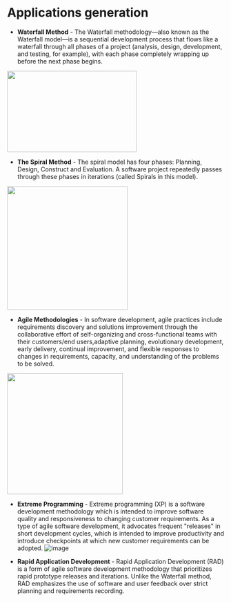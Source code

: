 # Applications generation
- **Waterfall Method** - The Waterfall methodology—also known as the Waterfall model—is a sequential development process that flows like a waterfall through all phases of a project (analysis, design, development, and testing, for example), with each phase completely wrapping up before the next phase begins.
<img src="https://user-images.githubusercontent.com/90515435/142855214-5536e8db-4c2f-4ff7-b709-0ae3b8b9a4e6.png" width="300" height="188">


- **The Spiral Method** - The spiral model has four phases: Planning, Design, Construct and Evaluation. A software project repeatedly passes through these phases in iterations (called Spirals in this model).
<img src="https://user-images.githubusercontent.com/90515435/142856444-10f6eb2e-a40e-4fc3-8a02-47467dd81ba8.png" width="279" height="286">


- **Agile Methodologies** - In software development, agile practices include requirements discovery and solutions improvement through the collaborative effort of self-organizing and cross-functional teams with their customers/end users,adaptive planning, evolutionary development, early delivery, continual improvement, and flexible responses to changes in requirements, capacity, and understanding of the problems to be solved.
<img src="https://user-images.githubusercontent.com/90515435/142857629-688083ee-76da-4978-99cb-7912cdbc11e0.png" width="268" height="280">

- **Extreme Programming** - Extreme programming (XP) is a software development methodology which is intended to improve software quality and responsiveness to changing customer requirements. As a type of agile software development, it advocates frequent "releases" in short development cycles, which is intended to improve productivity and introduce checkpoints at which new customer requirements can be adopted.
![image](https://user-images.githubusercontent.com/90515435/142903547-a8d51a5a-e820-4d7e-9e40-ad5c6eb8a822.png)

- **Rapid Application Development** - Rapid Application Development (RAD) is a form of agile software development methodology that prioritizes rapid prototype releases and iterations. Unlike the Waterfall method, RAD emphasizes the use of software and user feedback over strict planning and requirements recording.
